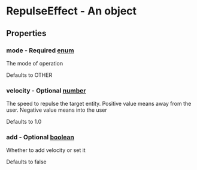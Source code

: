 

# RepulseEffect - An object



## Properties



### mode - Required [enum](enum)



 The mode of operation



Defaults to OTHER



### velocity - Optional [number](number)



 The speed to repulse the target entity. Positive value means away from the user. Negative value means into the user



Defaults to 1.0



### add - Optional [boolean](boolean)



 Whether to add velocity or set it



Defaults to false

